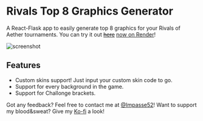 # Rivals Top 8 Graphics Generator


A React-Flask app to easily generate top 8 graphics for your Rivals of Aether tournaments. You can try it out ~~[here](https://roa-top8-graphics-generator.herokuapp.com/)~~ [now on Render](https://rivals-top8-results.onrender.com/)!

![screenshot](https://i.imgur.com/HvBK4Jx.png)

## Features
- Custom skins support! Just input your custom skin code to go.
- Support for every background in the game.
- Support for Challonge brackets.


Got any feedback? Feel free to contact me at [@Impasse52](https://twitter.com/Impasse52)! Want to support my blood&sweat? Give my [Ko-fi](https://ko-fi.com/impasse52) a look!